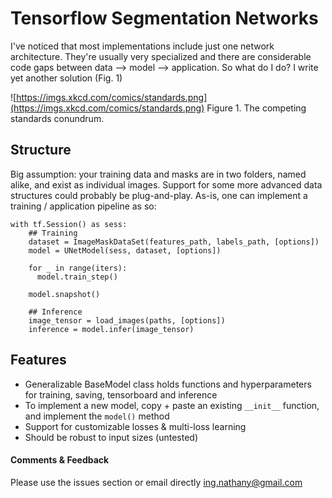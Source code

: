 # Tensorflow Segmentation Networks

I've noticed that most implementations include just one network architecture.
They're usually very specialized and there are considerable code gaps between data --> model --> application.
So what do I do?
I write yet another solution (Fig. 1)

![https://imgs.xkcd.com/comics/standards.png](https://imgs.xkcd.com/comics/standards.png)
Figure 1. The competing standards conundrum.


## Structure

Big assumption: your training data and masks are in two folders, named alike, and exist as individual images.
Support for some more advanced data structures could probably be plug-and-play.
As-is, one can implement a training / application pipeline as so:

```
with tf.Session() as sess:
    ## Training
    dataset = ImageMaskDataSet(features_path, labels_path, [options])
    model = UNetModel(sess, dataset, [options])

    for _ in range(iters):
      model.train_step()

    model.snapshot()

    ## Inference
    image_tensor = load_images(paths, [options])
    inference = model.infer(image_tensor)
```


## Features
- Generalizable BaseModel class holds functions and hyperparameters for training, saving, tensorboard and inference
- To implement a new model, copy + paste an existing `__init__` function, and implement the `model()` method
- Support for customizable losses & multi-loss learning
- Should be robust to input sizes (untested)


#### Comments & Feedback
Please use the issues section or email directly <ing.nathany@gmail.com>
